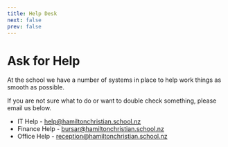 ```yaml
---
title: Help Desk
next: false
prev: false
---
```


# Ask for Help

At the school we have a number of systems in place to help work things as smooth as possible.

If you are not sure what to do or want to double check something, please email us below.

* IT Help - [help@hamiltonchristian.school.nz](mailto:help@hamiltonchristian.school.nz)
* Finance Help - [bursar@hamiltonchristian.school.nz](mailto:bursar@hamiltonchristian.school.nz)
* Office Help - [reception@hamiltonchristian.school.nz](mailto:reception@hamiltonchristian.school.nz)
